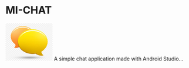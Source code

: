 # MI-CHAT
<img src="app\src\main\res\drawable\logo.jpeg" width="128"/>
A simple chat application made with Android Studio...
